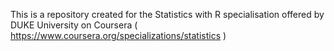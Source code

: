 This is a repository created for the Statistics with R specialisation offered by DUKE University on Coursera ( https://www.coursera.org/specializations/statistics )
